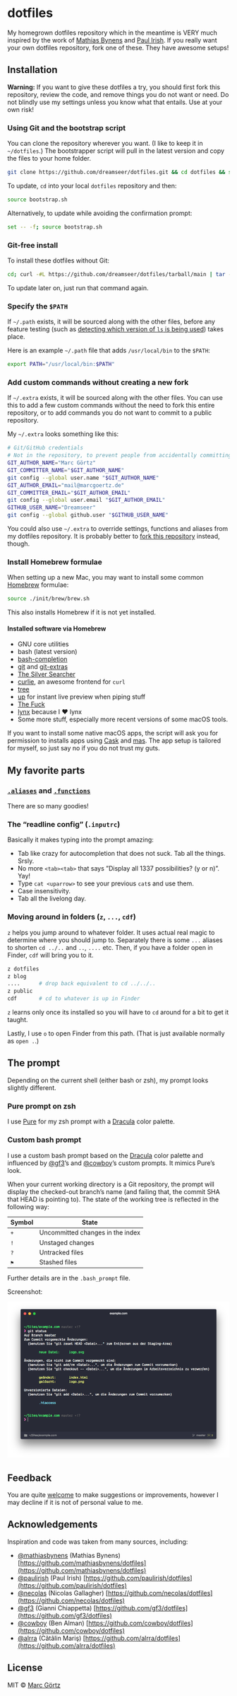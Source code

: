 # dotfiles

My homegrown dotfiles repository which in the meantime is VERY much inspired by the work of [Mathias Bynens](https://mths.be/dotfiles) and [Paul Irish](https://github.com/paulirish/dotfiles). If you really want your own dotfiles repository, fork one of these. They have awesome setups!

## Installation

**Warning:** If you want to give these dotfiles a try, you should first fork this repository, review the code, and remove things you do not want or need. Do not blindly use my settings unless you know what that entails. Use at your own risk!

### Using Git and the bootstrap script

You can clone the repository wherever you want. (I like to keep it in `~/dotfiles`.) The bootstrapper script will pull in the latest version and copy the files to your home folder.

```bash
git clone https://github.com/dreamseer/dotfiles.git && cd dotfiles && source bootstrap.sh
```

To update, `cd` into your local `dotfiles` repository and then:

```bash
source bootstrap.sh
```

Alternatively, to update while avoiding the confirmation prompt:

```bash
set -- -f; source bootstrap.sh
```

### Git-free install

To install these dotfiles without Git:

```bash
cd; curl -#L https://github.com/dreamseer/dotfiles/tarball/main | tar -xzv --strip-components 1 --exclude={README.md,LICENSE.md,init}
```

To update later on, just run that command again.

### Specify the `$PATH`

If `~/.path` exists, it will be sourced along with the other files, before any feature testing (such as [detecting which version of `ls` is being used](https://github.com/mathiasbynens/dotfiles/blob/aff769fd75225d8f2e481185a71d5e05b76002dc/.aliases#L21-26)) takes place.

Here is an example `~/.path` file that adds `/usr/local/bin` to the `$PATH`:

```bash
export PATH="/usr/local/bin:$PATH"
```

### Add custom commands without creating a new fork

If `~/.extra` exists, it will be sourced along with the other files. You can use this to add a few custom commands without the need to fork this entire repository, or to add commands you do not want to commit to a public repository.

My `~/.extra` looks something like this:

```bash
# Git/GitHub credentials
# Not in the repository, to prevent people from accidentally committing under my name
GIT_AUTHOR_NAME="Marc Görtz"
GIT_COMMITTER_NAME="$GIT_AUTHOR_NAME"
git config --global user.name "$GIT_AUTHOR_NAME"
GIT_AUTHOR_EMAIL="mail@marcgoertz.de"
GIT_COMMITTER_EMAIL="$GIT_AUTHOR_EMAIL"
git config --global user.email "$GIT_AUTHOR_EMAIL"
GITHUB_USER_NAME="Dreamseer"
git config --global github.user "$GITHUB_USER_NAME"
```

You could also use `~/.extra` to override settings, functions and aliases from my dotfiles repository. It is probably better to [fork this repository](https://github.com/dreamseer/dotfiles/fork) instead, though.

### Install Homebrew formulae

When setting up a new Mac, you may want to install some common [Homebrew](https://brew.sh/) formulae:

```bash
source ./init/brew/brew.sh
```

This also installs Homebrew if it is not yet installed.

#### Installed software via Homebrew

* GNU core utilities
* bash (latest version)
* [bash-completion](https://github.com/scop/bash-completion/)
* [git](https://git-scm.com/) and [git-extras](https://github.com/tj/git-extras/blob/main/Commands.md)
* [The Silver Searcher](https://geoff.greer.fm/ag/)
* [curlie](https://curlie.io/), an awesome frontend for `curl`
* [tree](http://mama.indstate.edu/users/ice/tree/)
* [up](https://github.com/akavel/up) for instant live preview when piping stuff
* [The Fuck](https://github.com/nvbn/thefuck)
* [lynx](http://lynx.invisible-island.net/) because I ♥ lynx
* Some more stuff, especially more recent versions of some macOS tools.

If you want to install some native macOS apps, the script will ask you
for permission to installs apps using
[Cask](https://github.com/Homebrew/homebrew-cask) and
[mas](https://github.com/mas-cli/mas). The app setup is tailored for
myself, so just say no if you do not trust my guts.

## My favorite parts

### [`.aliases`](https://github.com/dreamseer/dotfiles/blob/main/.aliases) and [`.functions`](https://github.com/dreamseer/dotfiles/blob/main/.functions)

There are so many goodies!

### The “readline config” (`.inputrc`)

Basically it makes typing into the prompt amazing:

* Tab like crazy for autocompletion that does not suck. Tab all the things. Srsly.
* No more `<tab><tab>` that says ”Display all 1337 possibilities? (y or n)”. Yay!
* Type `cat <uparrow>` to see your previous `cat`s and use them.
* Case insensitivity.
* Tab all the livelong day.

### Moving around in folders (`z`, `...`, `cdf`)

`z` helps you jump around to whatever folder. It uses actual real magic to determine where you should jump to. Separately there is some `...` aliases to shorten `cd ../..` and `..`, `....` etc. Then, if you have a folder open in Finder, `cdf` will bring you to it.

```sh
z dotfiles
z blog
....      # drop back equivalent to cd ../../..
z public
cdf       # cd to whatever is up in Finder
```

`z` learns only once its installed so you will have to `cd` around for a bit to get it taught.

Lastly, I use `o` to open Finder from this path. (That is just available normally as `open .`.)

## The prompt

Depending on the current shell (either bash or zsh), my prompt looks slightly different.

### Pure prompt on zsh

I use [Pure](https://github.com/sindresorhus/pure) for my zsh prompt with a [Dracula](https://draculatheme.com/) color palette.

### Custom bash prompt

I use a custom bash prompt based on the [Dracula](https://draculatheme.com/) color palette and influenced by [@gf3](https://github.com/gf3/dotfiles)’s and [@cowboy](https://github.com/cowboy/dotfiles)’s custom prompts. It mimics Pure’s look.

When your current working directory is a Git repository, the prompt will display the checked-out branch’s name (and failing that, the commit SHA that HEAD is pointing to). The state of the working tree is reflected in the following way:

| Symbol | State                            |
| ------ | -------------------------------- |
| `+`    | Uncommitted changes in the index |
| `!`    | Unstaged changes                 |
| `?`    | Untracked files                  |
| `⚑`    | Stashed files                    |

Further details are in the `.bash_prompt` file.

Screenshot:

![Screenshot of my Bash prompt](https://raw.githubusercontent.com/Dreamseer/dotfiles/main/init/terminal/screenshot.png "Colorful bash prompt and stuff.")

## Feedback

You are quite [welcome](https://github.com/dreamseer/dotfiles/issues) to make suggestions or improvements, however I may decline if it is not of personal value to me.

## Acknowledgements

Inspiration and code was taken from many sources, including:

* [@mathiasbynens](https://github.com/mathiasbynens) (Mathias Bynens)
  [https://github.com/mathiasbynens/dotfiles](https://github.com/mathiasbynens/dotfiles)
* [@paulirish](https://github.com/paulirish) (Paul Irish)
  [https://github.com/paulirish/dotfiles](https://github.com/paulirish/dotfiles)
* [@necolas](https://github.com/necolas) (Nicolas Gallagher)
  [https://github.com/necolas/dotfiles](https://github.com/necolas/dotfiles)
* [@gf3](https://github.com/gf3) (Gianni Chiappetta)
  [https://github.com/gf3/dotfiles](https://github.com/gf3/dotfiles)
* [@cowboy](https://github.com/cowboy) (Ben Alman)
  [https://github.com/cowboy/dotfiles](https://github.com/cowboy/dotfiles)
* [@alrra](https://github.com/alrra) (Cãtãlin Mariş)
  [https://github.com/alrra/dotfiles](https://github.com/alrra/dotfiles)

## License

MIT © [Marc Görtz](https://marcgoertz.de/)
